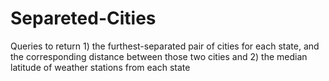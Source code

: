# Separeted-Cities
Queries to return  1) the furthest-separated pair of cities for each state, and the corresponding distance between those two cities
and 2) the median latitude of weather stations from each state
